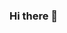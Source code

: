 ### Hi there 👋

<!--
**Yeonsu-Hong/Yeonsu-Hong** is a ✨ _special_ ✨ repository because its `README.md` (this file) appears on your GitHub profile.

[![Anurag's GitHub stats](https://github-readme-stats.vercel.app/api?username=Yeonsu-Hong)](https://github.com/anuraghazra/github-readme-stats)


![Anurag's GitHub stats](https://github-readme-stats.vercel.app/api?username=Yeonsu-Hong,prs)


![Anurag's GitHub stats](https://github-readme-stats.vercel.app/api?username=Yeonsu-Hong&theme=dark&show_icons=true)

Here are some ideas to get you started:

- 🔭 I’m currently working on ...
- 🌱 I’m currently learning ...
- 👯 I’m looking to collaborate on ...
- 🤔 I’m looking for help with ...
- 💬 Ask me about ...
- 📫 How to reach me: ...
- 😄 Pronouns: ...
- ⚡ Fun fact: ...
-->

